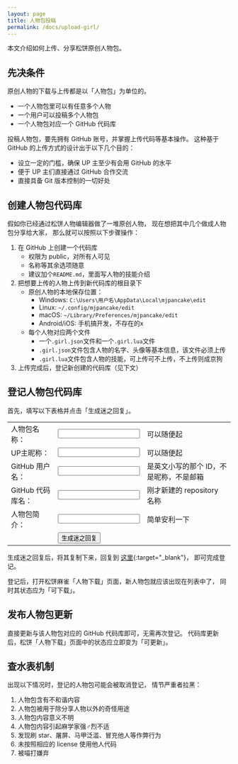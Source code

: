 ```yaml
---
layout: page
title: 人物包投稿
permalink: /docs/upload-girl/
---
```


<script>
function onSubmit() {
    var form = document.getElementById("form");
    var obj = {
        name: form.name.value,
        uploader: form.uploader.value,
        repo: form.username.value + "/" + form.repo.value,
        desc: form.desc.value
    };
    var output = document.getElementById("output");
    var json = JSON.stringify(obj, null, 2);
    output.innerHTML = "迷之回复：<br />" +
                       "<pre>" + new Option(json).innerHTML + "</pre>";
}
</script>

本文介绍如何上传、分享松饼原创人物包。

## 先决条件

原创人物的下载与上传都是以「人物包」为单位的。

- 一个人物包里可以有任意多个人物
- 一个用户可以投稿多个人物包
- 一个人物包对应一个 GitHub 代码库

投稿人物包，要先拥有 GitHub 账号，并掌握上传代码等基本操作。
这种基于 GitHub 的上传方式的设计出于以下几个目的：

- 设立一定的门槛，确保 UP 主至少有会用 GitHub 的水平
- 便于 UP 主们直接通过 GitHub 合作交流
- 直接具备 Git 版本控制的一切好处

## 创建人物包代码库

假如你已经通过松饼人物编辑器做了一堆原创人物，
现在想把其中几个做成人物包分享给大家，
那么就可以按照以下步骤操作：

1. 在 GitHub 上创建一个代码库
    - 权限为 public，对所有人可见
    - 名称等其余选项随意
    - 建议加个`README.md`，里面写人物的技能介绍
2. 把想要上传的人物上传到新代码库的根目录下
    - 原创人物的本地保存位置：
        - Windows: `C:\Users\用户名\AppData\Local\mjpancake\edit`
        - Linux: `~/.config/mjpancake/edit`
        - macOS: `~/Library/Preferences/mjpancake/edit`
        - Android/iOS: 手机搞开发，不存在的x
    - 每个人物对应两个文件
        - 一个`.girl.json`文件和一个`.girl.lua`文件
        - `.girl.json`文件包含人物的名字、头像等基本信息，该文件必须上传
        - `.girl.lua`文件包含人物的技能，可上传可不上传，不上传则成京狗
3. 上传完成后，登记新创建的代码库（见下文）

## 登记人物包代码库

首先，填写以下表格并点击「生成迷之回复」。

<form id="form" action="javascript:onSubmit()">
  <table>
    <tr>
      <td>人物包名称：</td>
      <td><input type="text" name="name" value="" /></td>
      <td>可以随便起</td>
    </tr>
    <tr>
      <td>UP主昵称：</td>
      <td><input type="text" name="uploader" value="" /></td>
      <td>可以随便起</td>
    </tr>
    <tr>
      <td>GitHub 用户名：</td>
      <td><input type="text" name="username" value="" /></td>
      <td>是英文小写的那个 ID，不是昵称，不是邮箱</td>
    </tr>
    <tr>
      <td>GitHub 代码库名：</td>
      <td><input type="text" name="repo" value="" /></td>
      <td>刚才新建的 repository 名称</td>
    </tr>
    <tr>
      <td>人物包简介：</td>
      <td><input type="text" name="desc" value="" /></td>
      <td>简单安利一下</td>
    </tr>
    <tr>
      <td></td>
      <td><input type="submit" id="submit" value="生成迷之回复" /></td>
    </tr>
  </table>
</form>

<div id="output"></div>

生成迷之回复后，将其复制下来，回复到
[这里](https://github.com/rolevax/libsaki/issues/51){:target="_blank"}，
<a name="_"></a>
即可完成登记。

登记后，打开松饼麻雀「人物下载」页面，新人物包就应该出现在列表中了，
同时其状态应为「可下载」。

## 发布人物包更新

直接更新与该人物包对应的 GitHub 代码库即可，无需再次登记。
代码库更新后，松饼「人物下载」页面中的状态应立即变为「可更新」。

## 查水表机制

出现以下情况时，登记的人物包可能会被取消登记，
情节严重者拉黑：

1. 人物包含有不和谐内容
2. 人物包被用于除分享人物以外的奇怪用途
3. 人物包内容意义不明
4. 人物包内容引起麻学家强♂烈不适
5. 发现刷 star、屠屏、马甲泛滥、冒充他人等作弊行为
6. 未按照相应的 license 使用他人代码
7. 被喵打嫌弃

